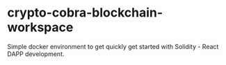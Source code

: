 # crypto-cobra-blockchain-workspace
Simple docker environment to get quickly get started with Solidity - React DAPP development.
